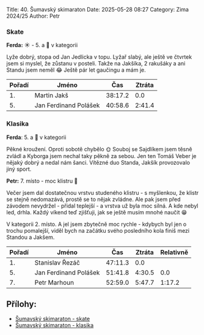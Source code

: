 Title:  40. Šumavský skimaraton
Date: 2025-05-28 08:27
Category: Zima 2024/25
Author: Petr

### Skate

**Ferda:** ☀️ - 5. a 🥈 v kategorii

Lyže dobrý, stopa od Jan Jedlicka v topu. Lyžař slabý, ale ještě ve čtvrtek jsem si myslel, že zůstanu v posteli. Takže na Jakšíka, 2 rakušáky a ani Standu jsem neměl 😂 Ještě pár let gaučingu a mám je.

| Pořadí | Jméno                 | Čas     | Ztráta |
|--------|-----------------------|---------|--------|
| 1.     | Martin Jakš           | 38:17.2 | 0.0    |
| 5.     | Jan Ferdinand Polášek | 40:58.6 | 2:41.4 |

### Klasika

**Ferda**: 5. a 🥈 v kategorii

Pěkné kroužení. Oproti sobotě chybělo 🌞 Souboj se Sajdlíkem jsem těsně zvládl a Kyborga jsem nechal taky pěkně za sebou. Jen ten Tomáš Veber je nějaký dobrý a nedal nám šanci. Vítězné duo Standa, Jakšík provozovalo jiný sport.

**Petr:** 7. místo - moc klistru 🙈

Večer jsem dal dostatečnou vrstvu studeného klistru - s myšlenkou, že klistr se stejně nedomazává, prostě se to nějak zvládne. Ale pak jsem před závodem nevydržel - přidal teplejší - a vrstva už byla moc silná. A kde nebyl led, drhla. Každý víkend teď zjišťuji, jak se ještě musím mnohé naučit 😁

V kategorii 2. místo. A jel jsem zbytečně moc rychle - kdybych byl jen o trochu pomalejší, viděl bych na začátku svého posledního kola finiš mezi Standou a Jakšem.

| Pořadí | Jméno                 | Čas     | Ztráta | Relativně |
|--------|-----------------------|---------|--------|-----------|
| 1.     | Stanislav Řezáč       | 47:11.3 | 0.0    |           |
| 5.     | Jan Ferdinand Polášek | 51:41.8 | 4:30.5 | 0.0       |
| 7.     | Petr Marhoun          | 52:59.0 | 5:47.7 | 1:17.2    |

Přílohy:
--------

- [Šumavský skimaraton - skate]({static}/static/zima-2024-25/sumavsky-skimaraton-skate.pdf)
- [Šumavský skimaraton - klasika]({static}/static/zima-2024-25/sumavsky-skimaraton-klasika.pdf)
